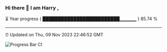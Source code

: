 ### Hi there 👋 I am Harry , 

⏳ Year progress { █████████████████████████▁▁▁▁▁ } 85.74 %

---

⏰ Updated on Thu, 09 Nov 2023 22:46:52 GMT

![Progress Bar CI](https://github.com/duykhang68/duykhang68/workflows/Progress%20Bar%20CI/badge.svg)
